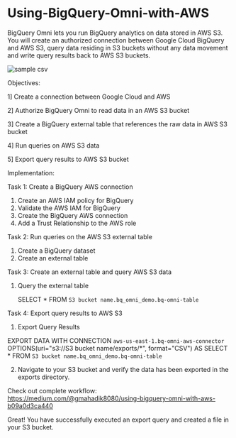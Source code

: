 # Using-BigQuery-Omni-with-AWS

BigQuery Omni lets you run BigQuery analytics on data stored in AWS S3. You will create an authorized connection between Google Cloud BigQuery and AWS S3, query data residing in S3 buckets without any data movement and write query results back to AWS S3 buckets.

![sample csv](https://github.com/Gitesh08/Using-BigQuery-Omni-with-AWS/assets/115268756/3a433dbb-c2a1-44bd-a203-653df3dfc9ca)


Objectives:

1] Create a connection between Google Cloud and AWS

2] Authorize BigQuery Omni to read data in an AWS S3 bucket

3] Create a BigQuery external table that references the raw data in AWS S3 bucket

4] Run queries on AWS S3 data

5] Export query results to AWS S3 bucket


Implementation:

Task 1: Create a BigQuery AWS connection

1) Create an AWS IAM policy for BigQuery
2) Validate the AWS IAM for BigQuery
3) Create the BigQuery AWS connection
4) Add a Trust Relationship to the AWS role

Task 2: Run queries on the AWS S3 external table

1) Create a BigQuery dataset
2) Create an external table

Task 3: Create an external table and query AWS S3 data

1) Query the external table
   
   SELECT * FROM `S3 bucket name.bq_omni_demo.bq-omni-table`

Task 4: Export query results to AWS S3

1) Export Query Results
   
EXPORT DATA WITH CONNECTION `aws-us-east-1.bq-omni-aws-connector`
OPTIONS(uri="s3://S3 bucket name/exports/*", format="CSV")
AS SELECT * FROM `S3 bucket name.bq_omni_demo.bq-omni-table`

2) Navigate to your S3 bucket and verify the data has been exported in the exports directory.

Check out complete workflow: https://medium.com/@gmahadik8080/using-bigquery-omni-with-aws-b09a0d3ca440

Great! You have successfully executed an export query and created a file in your S3 bucket.
